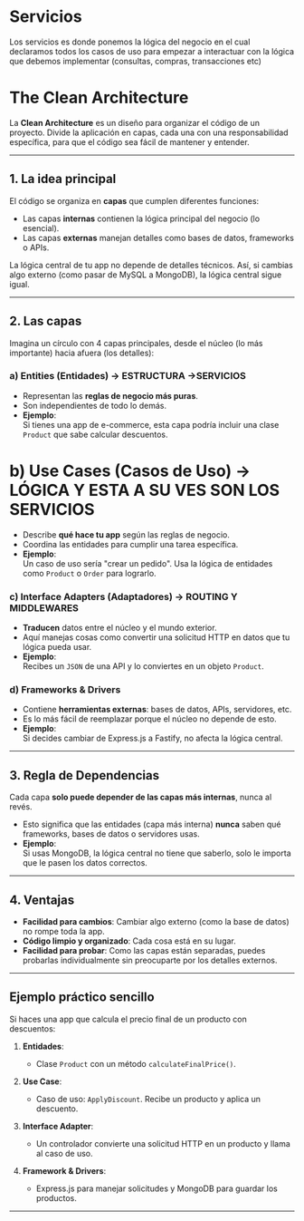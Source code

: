 # Servicios

Los servicios es donde ponemos la lógica del negocio en el cual declaramos todos los casos de uso para empezar a interactuar con la lógica que debemos implementar (consultas, compras, transacciones etc)

# The Clean Architecture

La **Clean Architecture** es un diseño para organizar el código de un proyecto. Divide la aplicación en capas, cada una con una responsabilidad específica, para que el código sea fácil de mantener y entender.

---

## 1. La idea principal

El código se organiza en **capas** que cumplen diferentes funciones:

- Las capas **internas** contienen la lógica principal del negocio (lo esencial).
- Las capas **externas** manejan detalles como bases de datos, frameworks o APIs.

La lógica central de tu app no depende de detalles técnicos. Así, si cambias algo externo (como pasar de MySQL a MongoDB), la lógica central sigue igual.

---

## 2. Las capas

Imagina un círculo con 4 capas principales, desde el núcleo (lo más importante) hacia afuera (los detalles):

### a) **Entities (Entidades)** -> ESTRUCTURA ->SERVICIOS

- Representan las **reglas de negocio más puras**.
- Son independientes de todo lo demás.
- **Ejemplo**:  
  Si tienes una app de e-commerce, esta capa podría incluir una clase `Product` que sabe calcular descuentos.

# b) **Use Cases (Casos de Uso)** -> LÓGICA Y ESTA A SU VES SON LOS SERVICIOS

- Describe **qué hace tu app** según las reglas de negocio.
- Coordina las entidades para cumplir una tarea específica.
- **Ejemplo**:  
  Un caso de uso sería "crear un pedido". Usa la lógica de entidades como `Product` o `Order` para lograrlo.

### c) **Interface Adapters (Adaptadores)** -> ROUTING Y MIDDLEWARES

- **Traducen** datos entre el núcleo y el mundo exterior.
- Aquí manejas cosas como convertir una solicitud HTTP en datos que tu lógica pueda usar.
- **Ejemplo**:  
  Recibes un `JSON` de una API y lo conviertes en un objeto `Product`.

### d) **Frameworks & Drivers**

- Contiene **herramientas externas**: bases de datos, APIs, servidores, etc.
- Es lo más fácil de reemplazar porque el núcleo no depende de esto.
- **Ejemplo**:  
  Si decides cambiar de Express.js a Fastify, no afecta la lógica central.

---

## 3. Regla de Dependencias

Cada capa **solo puede depender de las capas más internas**, nunca al revés.

- Esto significa que las entidades (capa más interna) **nunca** saben qué frameworks, bases de datos o servidores usas.
- **Ejemplo**:  
  Si usas MongoDB, la lógica central no tiene que saberlo, solo le importa que le pasen los datos correctos.

---

## 4. Ventajas

- **Facilidad para cambios**: Cambiar algo externo (como la base de datos) no rompe toda la app.
- **Código limpio y organizado**: Cada cosa está en su lugar.
- **Facilidad para probar**: Como las capas están separadas, puedes probarlas individualmente sin preocuparte por los detalles externos.

---

## Ejemplo práctico sencillo

Si haces una app que calcula el precio final de un producto con descuentos:

1. **Entidades**:

   - Clase `Product` con un método `calculateFinalPrice()`.

2. **Use Case**:

   - Caso de uso: `ApplyDiscount`. Recibe un producto y aplica un descuento.

3. **Interface Adapter**:

   - Un controlador convierte una solicitud HTTP en un producto y llama al caso de uso.

4. **Framework & Drivers**:
   - Express.js para manejar solicitudes y MongoDB para guardar los productos.

---
